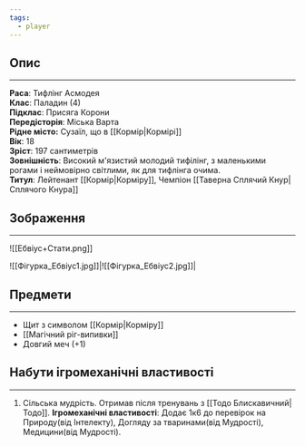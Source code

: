 ```yaml
---
tags:
  - player
---
```

## Опис
---
**Раса**: Тифлінг Асмодея  
**Клас**: Паладин (4)  
**Підклас**: Присяга Корони  
**Передісторія**: Міська Варта  
**Рідне місто:** Сузаїл, що в [[Кормір|Кормірі]]  
**Вік**: 18  
**Зріст**: 197 сантиметрів  
**Зовнішність**: Високий м'язистий молодий тифілінг, з маленькими рогами і неймовірно світлими, як для тифлінга очима.  
**Титул**: Лейтенант [[Кормір|Корміру]], Чемпіон [[Таверна Сплячий Кнур|Сплячого Кнура]]  

## Зображення
---
![[Ебвіус+Стати.png]]

![[Фігурка_Ебвіус1.jpg]]|![[Фігурка_Ебвіус2.jpg]]|

## Предмети
---
- Щит з символом [[Кормір|Корміру]]  
- [[Магічний ріг-випивки]]  
- Довгий меч (+1)  

## Набути ігромеханічні властивості
---
1. Сільська мудрість. Отримав після тренувань з [[Тодо Блискавичний|Тодо]].
   **Ігромеханічні властивості**: Додає 1к6 до перевірок на Природу(від Інтелекту), Догляду за тваринами(від Мудрості), Медицини(від Мудрості).